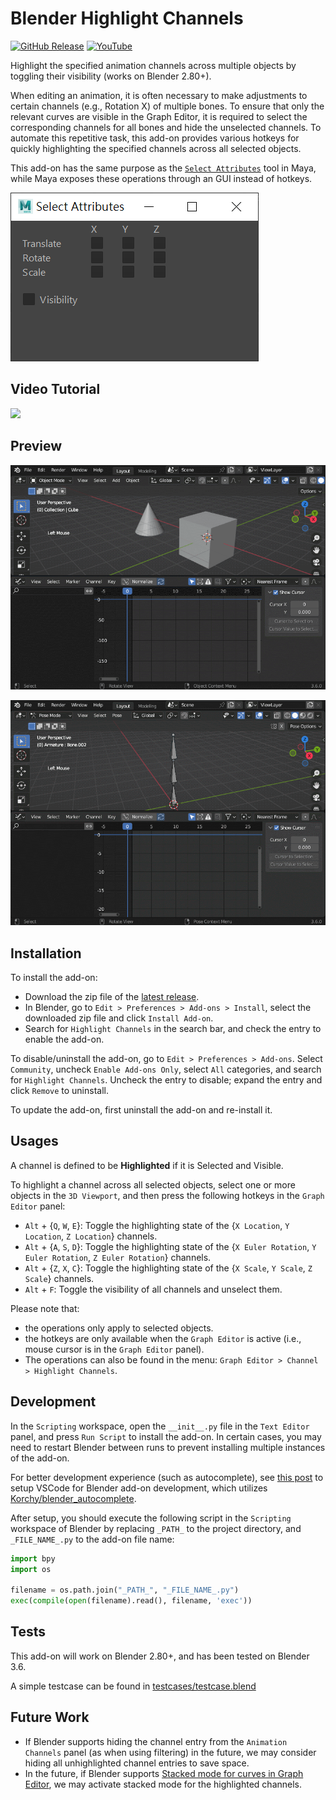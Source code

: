# Blender Highlight Channels

[![GitHub Release](https://img.shields.io/github/v/release/j3soon/blender-highlight-channels?logo=github&display_name=release&style=flat-square)](https://github.com/j3soon/blender-highlight-channels/releases)
[![YouTube](https://img.shields.io/badge/YouTube-ff0101?logo=youtube&style=flat-square)](https://youtu.be/5GYHgBsQPRo)

Highlight the specified animation channels across multiple objects by toggling their visibility (works on Blender 2.80+).

When editing an animation, it is often necessary to make adjustments to certain channels (e.g., Rotation X) of multiple bones. To ensure that only the relevant curves are visible in the Graph Editor, it is required to select the corresponding channels for all bones and hide the unselected channels. To automate this repetitive task, this add-on provides various hotkeys for quickly highlighting the specified channels across all selected objects.

This add-on has the same purpose as the [`Select Attributes`](https://help.autodesk.com/view/MAYAUL/2023/ENU/?guid=GUID-4C99B1CD-442F-4D15-AFB7-FF8D802B4D00#GUID-4C99B1CD-442F-4D15-AFB7-FF8D802B4D00__d1829e708) tool in Maya, while Maya exposes these operations through an GUI instead of hotkeys.

![](docs/images/maya-select-attributes.png)

## Video Tutorial

[![](https://img.youtube.com/vi/5GYHgBsQPRo/0.jpg)](https://www.youtube.com/watch?v=5GYHgBsQPRo "Boost Your Animation Workflow: A Guide to Blender Highlight Channels Addon")

## Preview

![](docs/images/objects.gif)

![](docs/images/bones.gif)

## Installation

To install the add-on:

- Download the zip file of the [latest release](https://github.com/j3soon/blender-highlight-channels/releases).
- In Blender, go to `Edit > Preferences > Add-ons > Install`, select the downloaded zip file and click `Install Add-on`.
- Search for `Highlight Channels` in the search bar, and check the entry to enable the add-on.

To disable/uninstall the add-on, go to `Edit > Preferences > Add-ons`. Select `Community`, uncheck `Enable Add-ons Only`, select `All` categories, and search for `Highlight Channels`. Uncheck the entry to disable; expand the entry and click `Remove` to uninstall.

To update the add-on, first uninstall the add-on and re-install it.

## Usages

A channel is defined to be **Highlighted** if it is Selected and Visible.

To highlight a channel across all selected objects, select one or more objects in the `3D Viewport`, and then press the following hotkeys in the `Graph Editor` panel:

- `Alt` + {`Q`, `W`, `E`}: Toggle the highlighting state of the {`X Location`, `Y Location`, `Z Location`} channels.
- `Alt` + {`A`, `S`, `D`}: Toggle the highlighting state of the {`X Euler Rotation`, `Y Euler Rotation`, `Z Euler Rotation`} channels.
- `Alt` + {`Z`, `X`, `C`}: Toggle the highlighting state of the {`X Scale`, `Y Scale`, `Z Scale`} channels.
- `Alt` + `F`: Toggle the visibility of all channels and unselect them.

Please note that:
- the operations only apply to selected objects.
- the hotkeys are only available when the `Graph Editor` is active (i.e., mouse cursor is in the `Graph Editor` panel).
- The operations can also be found in the menu: `Graph Editor > Channel > Highlight Channels`.

## Development

In the `Scripting` workspace, open the `__init__.py` file in the `Text Editor` panel, and press `Run Script` to install the add-on. In certain cases, you may need to restart Blender between runs to prevent installing multiple instances of the add-on.

For better development experience (such as autocomplete), see [this post](https://b3d.interplanety.org/en/using-microsoft-visual-studio-code-as-external-ide-for-writing-blender-scripts-add-ons/) to setup VSCode for Blender add-on development, which utilizes [Korchy/blender_autocomplete](https://github.com/Korchy/blender_autocomplete).

After setup, you should execute the following script in the `Scripting` workspace of Blender by replacing `_PATH_` to the project directory, and `_FILE_NAME_.py` to the add-on file name:

```py
import bpy
import os

filename = os.path.join("_PATH_", "_FILE_NAME_.py")
exec(compile(open(filename).read(), filename, 'exec'))
```

## Tests

This add-on will work on Blender 2.80+, and has been tested on Blender 3.6.

A simple testcase can be found in [testcases/testcase.blend](testcases/testcase.blend)

## Future Work

- If Blender supports hiding the channel entry from the `Animation Channels` panel (as when using filtering) in the future, we may consider hiding all unhighlighted channel entries to save space.
- In the future, if Blender supports [Stacked mode for curves in Graph Editor](https://projects.blender.org/blender/blender/issues/71238), we may activate stacked mode for the highlighted channels.
